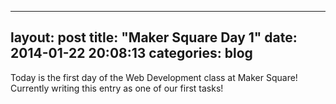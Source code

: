  ---
layout: post
title:  "Maker Square Day 1"
date:   2014-01-22 20:08:13
categories: blog
--- 
Today is the first day of the Web Development class at Maker Square! Currently writing this entry as one of our first tasks!
